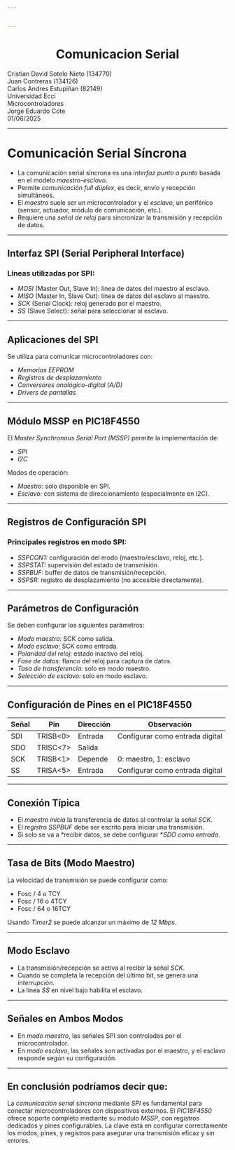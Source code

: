 ```yaml
---


---
```


<h1 id="div-aligncentercomunicacion-serialdiv"><div align="center">Comunicacion Serial</div></h1>
<p>Cristian David Sotelo Nieto (134770)<br>
Juan Contreras (134126)<br>
Carlos Andres Estupiñan (82149)<br>
Universidad Ecci<br>
Microcontroladores<br>
Jorge Eduardo Cote<br>
01/06/2025</p>
<hr>
<h1 id="comunicación-serial-síncrona">Comunicación Serial Síncrona</h1>
<ul>
<li>La comunicación serial síncrona es una <em>interfaz punto a punto</em> basada en el modelo <em>maestro-esclavo</em>.</li>
<li>Permite <em>comunicación full dúplex</em>, es decir, envío y recepción simultáneos.</li>
<li>El <em>maestro</em> suele ser un microcontrolador y el <em>esclavo</em>, un periférico (sensor, actuador, módulo de comunicación, etc.).</li>
<li>Requiere una <em>señal de reloj</em> para sincronizar la transmisión y recepción de datos.</li>
</ul>
<hr>
<h2 id="interfaz-spi-serial-peripheral-interface">Interfaz SPI (Serial Peripheral Interface)</h2>
<h3 id="líneas-utilizadas-por-spi">Líneas utilizadas por SPI:</h3>
<ul>
<li><em>MOSI</em> (Master Out, Slave In): línea de datos del maestro al esclavo.</li>
<li><em>MISO</em> (Master In, Slave Out): línea de datos del esclavo al maestro.</li>
<li><em>SCK</em> (Serial Clock): reloj generado por el maestro.</li>
<li><em>SS</em> (Slave Select): señal para seleccionar al esclavo.</li>
</ul>
<hr>
<h2 id="aplicaciones-del-spi">Aplicaciones del SPI</h2>
<p>Se utiliza para comunicar microcontroladores con:</p>
<ul>
<li><em>Memorias EEPROM</em></li>
<li><em>Registros de desplazamiento</em></li>
<li><em>Conversores analógico-digital (A/D)</em></li>
<li><em>Drivers de pantallas</em></li>
</ul>
<hr>
<h2 id="módulo-mssp-en-pic18f4550">Módulo MSSP en PIC18F4550</h2>
<p>El <em>Master Synchronous Serial Port (MSSP)</em> permite la implementación de:</p>
<ul>
<li><em>SPI</em></li>
<li><em>I2C</em></li>
</ul>
<p>Modos de operación:</p>
<ul>
<li><em>Maestro:</em> solo disponible en SPI.</li>
<li><em>Esclavo:</em> con sistema de direccionamiento (especialmente en I2C).</li>
</ul>
<hr>
<h2 id="registros-de-configuración-spi">Registros de Configuración SPI</h2>
<h3 id="principales-registros-en-modo-spi">Principales registros en modo SPI:</h3>
<ul>
<li><em>SSPCON1:</em> configuración del modo (maestro/esclavo, reloj, etc.).</li>
<li><em>SSPSTAT:</em> supervisión del estado de transmisión.</li>
<li><em>SSPBUF:</em> buffer de datos de transmisión/recepción.</li>
<li><em>SSPSR:</em> registro de desplazamiento (no accesible directamente).</li>
</ul>
<hr>
<h2 id="parámetros-de-configuración">Parámetros de Configuración</h2>
<p>Se deben configurar los siguientes parámetros:</p>
<ul>
<li><em>Modo maestro:</em> SCK como salida.</li>
<li><em>Modo esclavo:</em> SCK como entrada.</li>
<li><em>Polaridad del reloj:</em> estado inactivo del reloj.</li>
<li><em>Fase de datos:</em> flanco del reloj para captura de datos.</li>
<li><em>Tasa de transferencia:</em> solo en modo maestro.</li>
<li><em>Selección de esclavo:</em> solo en modo esclavo.</li>
</ul>
<hr>
<h2 id="configuración-de-pines-en-el-pic18f4550">Configuración de Pines en el PIC18F4550</h2>

<table>
<thead>
<tr>
<th>Señal</th>
<th>Pin</th>
<th>Dirección</th>
<th>Observación</th>
</tr>
</thead>
<tbody>
<tr>
<td>SDI</td>
<td>TRISB&lt;0&gt;</td>
<td>Entrada</td>
<td>Configurar como entrada digital</td>
</tr>
<tr>
<td>SDO</td>
<td>TRISC&lt;7&gt;</td>
<td>Salida</td>
<td></td>
</tr>
<tr>
<td>SCK</td>
<td>TRISB&lt;1&gt;</td>
<td>Depende</td>
<td>0: maestro, 1: esclavo</td>
</tr>
<tr>
<td>SS</td>
<td>TRISA&lt;5&gt;</td>
<td>Entrada</td>
<td>Configurar como entrada digital</td>
</tr>
</tbody>
</table><hr>
<h2 id="conexión-típica">Conexión Típica</h2>
<ul>
<li>El <em>maestro inicia</em> la transferencia de datos al controlar la señal <em>SCK</em>.</li>
<li>El <em>registro SSPBUF</em> debe ser escrito para iniciar una transmisión.</li>
<li>Si solo se va a *recibir datos, se debe configurar *<em>SDO como entrada</em>.</li>
</ul>
<hr>
<h2 id="tasa-de-bits-modo-maestro">Tasa de Bits (Modo Maestro)</h2>
<p>La velocidad de transmisión se puede configurar como:</p>
<ul>
<li>Fosc / 4  o TCY</li>
<li>Fosc / 16 o 4TCY</li>
<li>Fosc / 64 o 16TCY</li>
</ul>
<p>Usando <em>Timer2</em> se puede alcanzar un máximo de <em>12 Mbps</em>.</p>
<hr>
<h2 id="modo-esclavo">Modo Esclavo</h2>
<ul>
<li>La transmisión/recepción se activa al recibir la señal <em>SCK</em>.</li>
<li>Cuando se completa la recepción del último bit, se genera una <em>interrupción</em>.</li>
<li>La línea <em>SS</em> en nivel bajo habilita el esclavo.</li>
</ul>
<hr>
<h2 id="señales-en-ambos-modos">Señales en Ambos Modos</h2>
<ul>
<li>En <em>modo maestro</em>, las señales SPI son controladas por el microcontrolador.</li>
<li>En <em>modo esclavo</em>, las señales son activadas por el maestro, y el esclavo responde según su configuración.</li>
</ul>
<hr>
<h2 id="en-conclusión-podríamos-decir-que">En conclusión podríamos decir que:</h2>
<p>La <em>comunicación serial síncrona</em> mediante <em>SPI</em> es fundamental para conectar microcontroladores con dispositivos externos. El <em>PIC18F4550</em> ofrece soporte completo mediante su módulo <em>MSSP</em>, con registros dedicados y pines configurables. La clave está en configurar correctamente los modos, pines, y registros para asegurar una transmisión eficaz y sin errores.</p>

